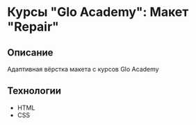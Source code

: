 # Курсы "Glo Academy": Макет "Repair"

## Описание
Адаптивная вёрстка макета с курсов Glo Academy

## Технологии
- HTML
- CSS